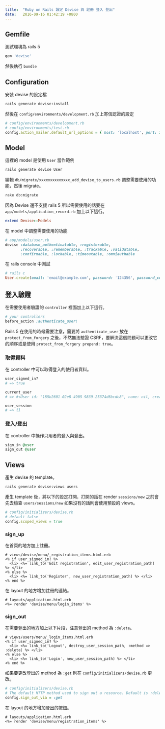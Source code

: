 ```yaml
---
title:  "Ruby on Rails 設定 Devise 與 註冊 登入 登出"
date:   2016-09-16 01:42:19 +0800
---
```


## Gemfile
測試環境為 rails 5

```ruby
gem 'devise'
```

然後執行 `bundle`

## Configuration
安裝 devise 的設定檔

```sh
rails generate devise:install
```

然後在 `config/environments/development.rb` 加上寄信認證的設定

```ruby
# config/environments/development.rb
# config/environments/test.rb
config.action_mailer.default_url_options = { host: 'localhost', port: 3000 }
```

<!--excerpt-->

## Model
這裡的 model 是使用 `User` 當作範例

```sh
rails generate devise User
```

編輯 `db/migrate/xxxxxxxxxxxxxx_add_devise_to_users.rb` 調整需要使用的功能，然後 migrate。

```sh
rake db:migrate
```

因為 Devise 還不支援 rails 5 所以需要使用的話要在 `app/models/application_record.rb` 加上以下這行。

```ruby
extend Devise::Models
```

在 model 中調整需要使用的功能

```ruby
# app/models/user.rb
devise :database_authenticatable, :registerable,
       :recoverable, :rememberable, :trackable, :validatable,
       :confirmable, :lockable, :timeoutable, :omniauthable
```

在 rails console 中測試

```ruby
# rails c
User.create(email: 'email@example.com', password: '124356', password_confirmation: '123456')
```

## 登入驗證

在需要使用者驗證的 `controller` 裡面加上以下這行。

```ruby
# your controllers
before_action :authenticate_user!
```

Rails 5 在使用的時候需要注意，需要將 `authenticate_user` 放在 `protect_from_forgery` 之後，不然無法驗證 CSRF，要解決這個問題可以更改它的順序或是使用 `protect_from_forgery prepend: true`。

### 取得資料
在 controller 中可以取得登入的使用者資料。

```ruby
user_signed_in?         
# => true

current_user
# => #<User id: "185b2601-02e8-4905-9839-25374d6bcdc8", name: nil, created_at: "2016-09-15 09:11:56", updated_at: "2016-09-15 09:15:09", email: "aaaa1379@gmail.com">

user_session
# => {}
```

### 登入/登出
在 controller 中操作只用者的登入與登出。

```ruby
sign_in @user
sign_out @user
```

## Views
產生 devise 的 template。

```sh
rails generate devise:views users
```

產生 template 後，將以下的設定打開，打開的話在 render `sessions/new` 之前會先去檢查 `users/sessions/new` 如果沒有的話則會使用預設的 views。

```ruby
# config/initializers/devise.rb
# default false
config.scoped_views = true
```

### sign_up
在首頁的地方加上註冊。

```erb
# views/devise/menu/_registration_items.html.erb
<% if user_signed_in? %>
  <li> <%= link_to('Edit registration', edit_user_registration_path) %> </li>
<% else %>
  <li> <%= link_to('Register', new_user_registration_path) %> </li>
<% end %>
```

在 layout 的地方增加註冊的連結。

```erb
# layouts/application.html.erb
<%= render 'devise/menu/login_items' %>
```

### sign_out
在需要登出的地方加上以下片段，注意登出的 method 為 `:delete`。

```erb
# views/users/menu/_login_items.html.erb
<% if user_signed_in? %>
  <li> <%= link_to('Logout', destroy_user_session_path, :method => :delete) %> </li>
<% else %>
  <li> <%= link_to('Login', new_user_session_path) %> </li>
<% end %>
```

如果要更改登出的 method 為 `:get` 則在 `config/initializers/devise.rb` 更改。

```ruby
# config/initializers/devise.rb
# The default HTTP method used to sign out a resource. Default is :delete.
config.sign_out_via = :get
```

在 layout 的地方增加登出的按鈕。

```erb
# layouts/application.html.erb
<%= render 'devise/menu/registration_items' %>
```
